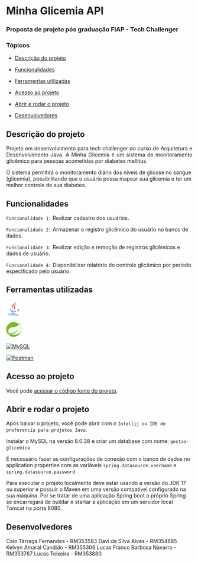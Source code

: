 # Minha Glicemia API

### Proposta de projeto pós graduação FIAP - Tech Challenger



### Tópicos

- [Descrição do projeto](#descrição-do-projeto)

- [Funcionalidades](#funcionalidades)

- [Ferramentas utilizadas](#ferramentas-utilizadas)

- [Acesso ao projeto](#acesso-ao-projeto)

- [Abrir e rodar o projeto](#abrir-e-rodar-o-projeto)

- [Desenvolvedores](#desenvolvedores)

## Descrição do projeto

<p align="justify">
 Projeto em desenvolvimento para tech challenger do curso de Arquitetura e Desenvolvimento Java. A Minha Glicemia é um sistema de monitoramento glicêmico para pessoas acometidas por diabetes mellitus.

O sistema permitirá o monitoramento diário dos níveis de glicose no sangue (glicemia), possibilitando que o usuário possa mapear sua glicemia e ter um melhor controle de sua diabetes.


## Funcionalidades

`Funcionalidade 1:` Realizar cadastro dos usuários.

`Funcionalidade 2:` Armazenar o registro glicêmico do usuário no banco de dados.

`Funcionalidade 3:` Realizar edição e remoção de registros glicêmicos e dados de usuário.

`Funcionalidade 4:` Disponibilizar relatório do controle glicêmico por período específicado pelo usuário.


###

## Ferramentas utilizadas

<a href="https://www.java.com" target="_blank"> <img src="https://raw.githubusercontent.com/devicons/devicon/master/icons/java/java-original.svg" alt="Java" width="40" height="40"/> </a> 

<a href="https://spring.io/" target="_blank"> <img src="https://raw.githubusercontent.com/devicons/devicon/master/icons/spring/spring-original.svg" alt="Spring" width="40" height="40"/> </a>

<a href="https://www.mysql.com/" target="_blank"> <img src="https://cdn.jsdelivr.net/gh/devicons/devicon@latest/icons/mysql/mysql-original.svg" alt="MySQL" width="40" /> </a>

<a href="https://www.postman.com/" target="_blank"> <img src="https://cdn.jsdelivr.net/gh/devicons/devicon@latest/icons/postman/postman-original.svg" alt="Postman" width="40" /> </a>

###

## Acesso ao projeto

Você pode [acessar o código fonte do projeto](https://github.com/Grupo23TC/gestao-glicemica-api).

## Abrir e rodar o projeto

Após baixar o projeto, você pode abrir com o `Intellij ou IDE de preferencia para projetos Java`.

Instalar o MySQL na versão 8.0.28 e criar um database com nome: `gestao-glicemica`

É necessário fazer as configurações de conexão com o banco de dados no application properties com as variáveis `spring.datasource.username` e `spring.datasource.password` .

Para executar o projeto localmente deve estar usando a versão do JDK 17 ou superior e possuir o Maven em uma versão compatível configurado na sua máquina. Por se tratar de uma aplicação Spring boot o próprio Spring se encarregará de buildar e startar a aplicação em um servidor local Tomcat na porta 8080.

## Desenvolvedores

Caio Tárraga Fernandes - RM353583
Davi da Silva Alves - RM354885
Kelvyn Amaral Candido - RM355306
Lucas Franco Barbosa Navarro - RM353767
Lucas Teixeira - RM353880

